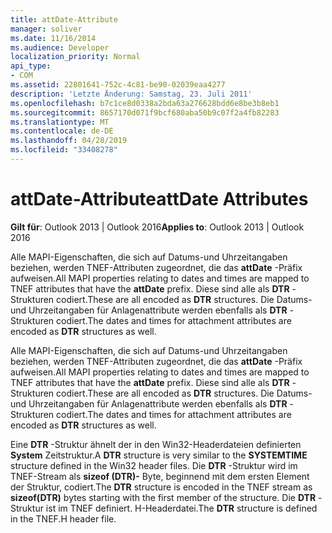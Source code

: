 ```yaml
---
title: attDate-Attribute
manager: soliver
ms.date: 11/16/2014
ms.audience: Developer
localization_priority: Normal
api_type:
- COM
ms.assetid: 22801641-752c-4c81-be90-02039eaa4277
description: 'Letzte Änderung: Samstag, 23. Juli 2011'
ms.openlocfilehash: b7c1ce8d0338a2bda63a276628bdd6e8be3b8eb1
ms.sourcegitcommit: 8657170d071f9bcf680aba50b9c07f2a4fb82283
ms.translationtype: MT
ms.contentlocale: de-DE
ms.lasthandoff: 04/28/2019
ms.locfileid: "33408278"
---
```

# <a name="attdate-attributes"></a><span data-ttu-id="0d8f1-103">attDate-Attribute</span><span class="sxs-lookup"><span data-stu-id="0d8f1-103">attDate Attributes</span></span>

  
  
<span data-ttu-id="0d8f1-104">**Gilt für**: Outlook 2013 | Outlook 2016</span><span class="sxs-lookup"><span data-stu-id="0d8f1-104">**Applies to**: Outlook 2013 | Outlook 2016</span></span> 
  
<span data-ttu-id="0d8f1-105">Alle MAPI-Eigenschaften, die sich auf Datums-und Uhrzeitangaben beziehen, werden TNEF-Attributen zugeordnet, die das **attDate** -Präfix aufweisen.</span><span class="sxs-lookup"><span data-stu-id="0d8f1-105">All MAPI properties relating to dates and times are mapped to TNEF attributes that have the **attDate** prefix.</span></span> <span data-ttu-id="0d8f1-106">Diese sind alle als **DTR** -Strukturen codiert.</span><span class="sxs-lookup"><span data-stu-id="0d8f1-106">These are all encoded as **DTR** structures.</span></span> <span data-ttu-id="0d8f1-107">Die Datums-und Uhrzeitangaben für Anlagenattribute werden ebenfalls als **DTR** -Strukturen codiert.</span><span class="sxs-lookup"><span data-stu-id="0d8f1-107">The dates and times for attachment attributes are encoded as **DTR** structures as well.</span></span> 
  
<span data-ttu-id="0d8f1-108">Alle MAPI-Eigenschaften, die sich auf Datums-und Uhrzeitangaben beziehen, werden TNEF-Attributen zugeordnet, die das **attDate** -Präfix aufweisen.</span><span class="sxs-lookup"><span data-stu-id="0d8f1-108">All MAPI properties relating to dates and times are mapped to TNEF attributes that have the **attDate** prefix.</span></span> <span data-ttu-id="0d8f1-109">Diese sind alle als **DTR** -Strukturen codiert.</span><span class="sxs-lookup"><span data-stu-id="0d8f1-109">These are all encoded as **DTR** structures.</span></span> <span data-ttu-id="0d8f1-110">Die Datums-und Uhrzeitangaben für Anlagenattribute werden ebenfalls als **DTR** -Strukturen codiert.</span><span class="sxs-lookup"><span data-stu-id="0d8f1-110">The dates and times for attachment attributes are encoded as **DTR** structures as well.</span></span> 
  
<span data-ttu-id="0d8f1-111">Eine **DTR** -Struktur ähnelt der in den Win32-Headerdateien definierten **System** Zeitstruktur.</span><span class="sxs-lookup"><span data-stu-id="0d8f1-111">A **DTR** structure is very similar to the **SYSTEMTIME** structure defined in the Win32 header files.</span></span> <span data-ttu-id="0d8f1-112">Die **DTR** -Struktur wird im TNEF-Stream als **sizeof (DTR)-** Byte, beginnend mit dem ersten Element der Struktur, codiert.</span><span class="sxs-lookup"><span data-stu-id="0d8f1-112">The **DTR** structure is encoded in the TNEF stream as **sizeof(DTR)** bytes starting with the first member of the structure.</span></span> <span data-ttu-id="0d8f1-113">Die **DTR** -Struktur ist im TNEF definiert. H-Headerdatei.</span><span class="sxs-lookup"><span data-stu-id="0d8f1-113">The **DTR** structure is defined in the TNEF.H header file.</span></span> 
  

